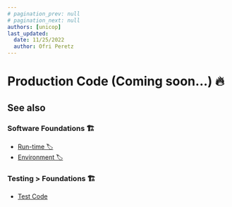 ```yaml
---
# pagination_prev: null
# pagination_next: null
authors: [unicop]
last_updated:
  date: 11/25/2022
  author: Ofri Peretz
---
```


# Production Code (Coming soon...) 🔥

## See also

### Software Foundations 🏗️

- [Run-time 🏷️](./run-time.md)
- [Environment 🏷️](./environment.md)

### Testing > Foundations 🏗️

- [Test Code](../testing/foundations/test-code.md)
